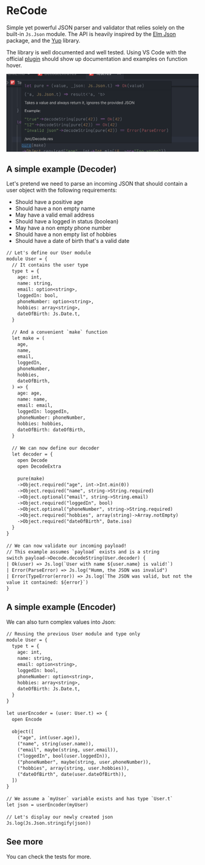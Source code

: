 # ReCode

Simple yet powerful JSON parser and validator that relies solely on the built-in `Js.Json` module.
The API is heavily inspired by the [Elm Json](https://package.elm-lang.org/packages/elm/json/latest/) package, and the [Yup](https://github.com/jquense/yup) library.

The library is well documented and well tested. Using VS Code with the official [plugin](https://github.com/rescript-lang/rescript-vscode) should show up documentation and examples on function hover.

![Screenshot 1](assets/screenshot1.png)

## A simple example (Decoder)

Let's pretend we need to parse an incoming JSON that should contain a user object with the following requirements:

- Should have a positive age
- Should have a non empty name
- May have a valid email address
- Should have a logged in status (boolean)
- May have a non empty phone number
- Should have a non empty list of hobbies
- Should have a date of birth that's a valid date

```rescript
// Let's define our User module
module User = {
  // It contains the user type
  type t = {
    age: int,
    name: string,
    email: option<string>,
    loggedIn: bool,
    phoneNumber: option<string>,
    hobbies: array<string>,
    dateOfBirth: Js.Date.t,
  }

  // And a convenient `make` function
  let make = (
    age,
    name,
    email,
    loggedIn,
    phoneNumber,
    hobbies,
    dateOfBirth,
  ) => {
    age: age,
    name: name,
    email: email,
    loggedIn: loggedIn,
    phoneNumber: phoneNumber,
    hobbies: hobbies,
    dateOfBirth: dateOfBirth,
  }

  // We can now define our decoder
  let decoder = {
    open Decode
    open DecodeExtra

    pure(make)
    ->Object.required("age", int->Int.min(0))
    ->Object.required("name", string->String.required)
    ->Object.optional("email", string->String.email)
    ->Object.required("loggedIn", bool)
    ->Object.optional("phoneNumber", string->String.required)
    ->Object.required("hobbies", array(string)->Array.notEmpty)
    ->Object.required("dateOfBirth", Date.iso)
  }
}

// We can now validate our incoming payload!
// This example assumes `payload` exists and is a string
switch payload->Decode.decodeString(User.decoder) {
| Ok(user) => Js.log(`User with name ${user.name} is valid!`)
| Error(ParseError) => Js.log("Humm, the JSON was invalid")
| Error(TypeError(error)) => Js.log(`The JSON was valid, but not the value it contained: ${error}`)
}
```

## A simple example (Encoder)

We can also turn complex values into Json:

```rescript
// Reusing the previous User module and type only
module User = {
  type t = {
    age: int,
    name: string,
    email: option<string>,
    loggedIn: bool,
    phoneNumber: option<string>,
    hobbies: array<string>,
    dateOfBirth: Js.Date.t,
  }
}

let userEncoder = (user: User.t) => {
  open Encode

  object([
    ("age", int(user.age)),
    ("name", string(user.name)),
    ("email", maybe(string, user.email)),
    ("loggedIn", bool(user.loggedIn)),
    ("phoneNumber", maybe(string, user.phoneNumber)),
    ("hobbies", array(string, user.hobbies)),
    ("dateOfBirth", date(user.dateOfBirth)),
  ])
}

// We assume a `myUser` variable exists and has type `User.t`
let json = userEncoder(myUser)

// Let's display our newly created json
Js.log(Js.Json.stringify(json))
```

## See more

You can check the tests for more.
